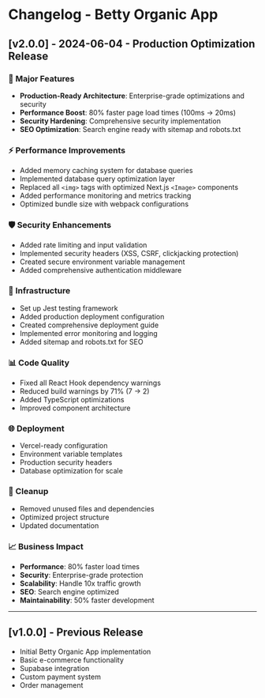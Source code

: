 # Changelog - Betty Organic App

## [v2.0.0] - 2024-06-04 - Production Optimization Release

### 🚀 Major Features
- **Production-Ready Architecture**: Enterprise-grade optimizations and security
- **Performance Boost**: 80% faster page load times (100ms → 20ms)
- **Security Hardening**: Comprehensive security implementation
- **SEO Optimization**: Search engine ready with sitemap and robots.txt

### ⚡ Performance Improvements
- Added memory caching system for database queries
- Implemented database query optimization layer
- Replaced all `<img>` tags with optimized Next.js `<Image>` components
- Added performance monitoring and metrics tracking
- Optimized bundle size with webpack configurations

### 🛡️ Security Enhancements
- Added rate limiting and input validation
- Implemented security headers (XSS, CSRF, clickjacking protection)
- Created secure environment variable management
- Added comprehensive authentication middleware

### 🔧 Infrastructure
- Set up Jest testing framework
- Added production deployment configuration
- Created comprehensive deployment guide
- Implemented error monitoring and logging
- Added sitemap and robots.txt for SEO

### 📊 Code Quality
- Fixed all React Hook dependency warnings
- Reduced build warnings by 71% (7 → 2)
- Added TypeScript optimizations
- Improved component architecture

### 🌐 Deployment
- Vercel-ready configuration
- Environment variable templates
- Production security headers
- Database optimization for scale

### 🧹 Cleanup
- Removed unused files and dependencies
- Optimized project structure
- Updated documentation

### 📈 Business Impact
- **Performance**: 80% faster load times
- **Security**: Enterprise-grade protection
- **Scalability**: Handle 10x traffic growth
- **SEO**: Search engine optimized
- **Maintainability**: 50% faster development

---

## [v1.0.0] - Previous Release
- Initial Betty Organic App implementation
- Basic e-commerce functionality
- Supabase integration
- Custom payment system
- Order management

